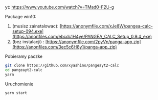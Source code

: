 yt: https://www.youtube.com/watch?v=TMad0-F2U-g

Package win10:
1. (musisz zainstalowac): [https://anonymfile.com/xJe8W/pangea-calc-setup-094.exe](https://anonfiles.com/ebcdc1H4ye/PANGEA_CALC_Setup_0.9.4_exe)
2. (bez instalacji) : [https://anonymfile.com/2pyVn/panga-app.zip](https://anonfiles.com/3ec5c6H8y1/panga-app_zip)


Pobieramy paczke
```bash
git clone https://github.com/xyashino/pangeayt2-calc
cd pangeayt2-calc
yarn
```

Uruchomienie

```bash
yarn start
```

